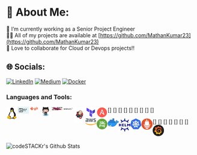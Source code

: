 # 💫 About Me:

🔭 I’m currently working as a Senior Project Engineer<br>👨‍💻 All of my projects are available at [https://github.com/MathanKumar23](https://github.com/MathanKumar23)<br>👯 Love to collaborate for Cloud or Devops projects!!

## 🌐 Socials:

[![LinkedIn](https://img.shields.io/badge/LinkedIn-%230077B5.svg?logo=linkedin&logoColor=white)](https://linkedin.com/in/mathan-kumar-7078981b2) [![Medium](https://img.shields.io/badge/Medium-12100E?logo=medium&logoColor=white)](https://medium.com/@mathankumararumugasamy)
[![Docker](https://img.shields.io/badge/docker-12100E?logo=docker&logoColor=blue)](https://hub.docker.com/u/mathan23)

### Languages and Tools:

[<img align="left" alt="Unix" width="30px" src="https://raw.githubusercontent.com/MathanKumar23/MathanKumar23/main/Tools_icons/linux.png" />]
[<img align="left" alt="Unix" width="30px" src="https://raw.githubusercontent.com/MathanKumar23/MathanKumar23/main/Tools_icons/shell.jpg" />]
[<img align="left" alt="Unix" width="30px" src="https://raw.githubusercontent.com/MathanKumar23/MathanKumar23/main/Tools_icons/git.png" />]
[<img align="left" alt="Unix" width="30px" src="https://raw.githubusercontent.com/MathanKumar23/MathanKumar23/main/Tools_icons/github.png" />]
[<img align="left" alt="Unix" width="30px" src="https://raw.githubusercontent.com/MathanKumar23/MathanKumar23/main/Tools_icons/maven.jpg" />]
[<img align="left" alt="Unix" width="30px" src="https://raw.githubusercontent.com/MathanKumar23/MathanKumar23/main/Tools_icons/sonarqube.png" />]
[<img align="left" alt="Unix" width="30px" src="https://raw.githubusercontent.com/MathanKumar23/MathanKumar23/main/Tools_icons/jenkins.png" />]
[<img align="left" alt="Unix" width="30px" src="https://raw.githubusercontent.com/MathanKumar23/MathanKumar23/main/Tools_icons/teraform.png" />]
[<img align="left" alt="Unix" width="30px" src="https://raw.githubusercontent.com/MathanKumar23/MathanKumar23/main/Tools_icons/Ansible.png" />]

<!-- [<img align="left" alt="Unix" width="30px" src="https://raw.githubusercontent.com/MathanKumar23/MathanKumar23/main/Tools_icons/azure.png" />] -->

[<img align="left" alt="Unix" width="30px" src="https://raw.githubusercontent.com/MathanKumar23/MathanKumar23/main/Tools_icons/aws.png" />]
[<img align="left" alt="Unix" width="30px" src="https://raw.githubusercontent.com/MathanKumar23/MathanKumar23/main/Tools_icons/jfrog.png" />]
[<img align="left" alt="Unix" width="30px" src="https://raw.githubusercontent.com/MathanKumar23/MathanKumar23/main/Tools_icons/docker.png" />]
[<img align="left" alt="Unix" width="30px" src="https://raw.githubusercontent.com/MathanKumar23/MathanKumar23/main/Tools_icons/helm.png" />]
[<img align="left" alt="Unix" width="30px" src="https://raw.githubusercontent.com/MathanKumar23/MathanKumar23/main/Tools_icons/kubernetes.png" />]
[<img align="left" alt="Unix" width="30px" src="https://raw.githubusercontent.com/MathanKumar23/MathanKumar23/main/Tools_icons/prometheus.png" />]
[<img align="left" alt="Unix" width="30px" src="https://raw.githubusercontent.com/MathanKumar23/MathanKumar23/main/Tools_icons/grafana.png" />]

<br />
<br />

<img align="left" alt="codeSTACKr's Github Stats" src="https://github-readme-stats.vercel.app/api?username=MathanKumar23&show_icons=true&hide_border=true" />
